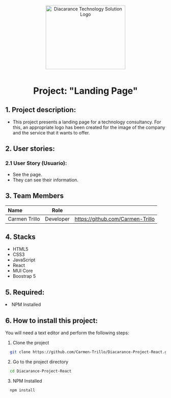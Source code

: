 <div align="center">
<img style="width:250px; height:200px; margin:12px" src="src/assets/img/logo/logo-DTS-header"  alt="Diacarance Technology Solution Logo"/>
</div>
  
<h1 align="center">Project: "Landing Page"</h1>

<h2>1. Project description:</h2>
<ul>
<li>This project presents a landing page for a technology consultancy. For this, an appropriate logo has been created for the image of the company and the service that it wants to offer.</li>
</ul>

<h2>2. User stories:</h2>

<h3>2.1 User Story (Usuario):</h3>
<ul>
<li>See the page.</li>
<li>They can see their information.</li>
</ul>

## 3. Team Members

| Name | Role | |
| :--- | :---: | :---: |
| Carmen Trillo | Developer | https://github.com/Carmen-Trillo | https://www.linkedin.com/in/carmentrillonavarro/ |


<h2>4. Stacks</h2>
<ul>
<li>HTML5</li>
<li>CSS3</li>
<li>JavaScript</li>
<li>React</li>
<li>MUI Core</li>
<li>Boostrap 5</li>
</ul>

<h2>5. Required:</h2>
<li>NPM Installed</li>

<h2>6. How to install this project:</h2>

You will need a text editor and perform the following steps:

1. Clone the project
```bash
  git clone https://github.com/Carmen-Trillo/Diacarance-Project-React.git
```

2. Go to the project directory
```bash
  cd Diacarance-Project-React
```

3. NPM Installed
```bash
  npm install
```


